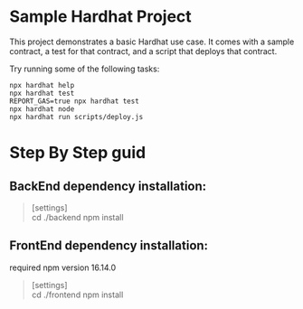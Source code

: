 # Sample Hardhat Project

This project demonstrates a basic Hardhat use case. It comes with a sample contract, a test for that contract, and a script that deploys that contract.

Try running some of the following tasks:

```shell
npx hardhat help
npx hardhat test
REPORT_GAS=true npx hardhat test
npx hardhat node
npx hardhat run scripts/deploy.js
```

# Step By Step guid

## BackEnd dependency installation:
>[settings]\
cd ./backend
npm install

## FrontEnd dependency installation:
required npm version 16.14.0

>[settings]\
cd ./frontend
npm install